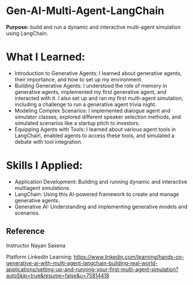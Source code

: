 # Gen-AI-Multi-Agent-LangChain
**Purpose:** build and run a dynamic and interactive multi-agent simulation using LangChain.


# What I Learned:
- Introduction to Generative Agents: I learned about generative agents, their importance, and how to set up my environment.
- Building Generative Agents: I understood the role of memory in generative agents, implemented my first generative agent, and interacted with it. I also set up and ran my first multi-agent simulation, including a challenge to run a generative agent trivia night.
- Modeling Complex Scenarios: I implemented dialogue agent and simulator classes, explored different speaker selection methods, and simulated scenarios like a startup pitch to investors.
- Equipping Agents with Tools: I learned about various agent tools in LangChain, enabled agents to access these tools, and simulated a debate with tool integration.

# Skills I Applied:
- Application Development: Building and running dynamic and interactive multiagent simulations.
- LangChain: Using this AI-powered framework to create and manage generative agents.
- Generative AI: Understanding and implementing generative models and scenarios.


## Reference

Instructor
Nayan Saxena

Platform 
LinkedIn Learning: https://www.linkedin.com/learning/hands-on-generative-ai-with-multi-agent-langchain-building-real-world-applications/setting-up-and-running-your-first-multi-agent-simulation?autoSkip=true&resume=false&u=75814418  
